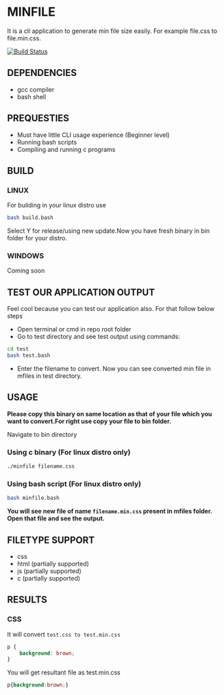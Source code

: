 # MINFILE

It is a cli application to generate min file size easily. For example file.css to file.min.css.

[![Build Status](https://travis-ci.com/GauravWalia19/minfile.svg?branch=master)](https://travis-ci.com/GauravWalia19/minfile)

## DEPENDENCIES

* gcc compiler
* bash shell

## PREQUESTIES

* Must have little CLI usage experience (Beginner level)
* Running bash scripts
* Compiling and running c programs

## BUILD

### LINUX

For building in your linux distro use

```bash
bash build.bash
```

Select Y for release/using new update.Now you have fresh binary in bin folder for your distro.

### WINDOWS

Coming soon

## TEST OUR APPLICATION OUTPUT

Feel cool because you can test our application also. For that follow below steps

* Open terminal or cmd in repo root folder
* Go to test directory and see test output using commands:

```bash
cd test
bash test.bash
```

* Enter the filename to convert. Now you can see converted min file in mfiles in test directory.

## USAGE

**Please copy this binary on same location as that of your file which you want to convert.For right use copy your file to bin folder.**

Navigate to bin directory

### Using c binary (For linux distro only)

```bash
./minfile filename.css
```

### Using bash script (For linux distro only)

```bash
bash minfile.bash
```

**You will see new file of name `filename.min.css` present in mfiles folder. Open that file and see the output.**

## FILETYPE SUPPORT

* css
* html (partially supported)
* js (partially supported)
* c (partially supported)

## RESULTS

### CSS

It will convert `test.css to test.min.css`

```css
p {
    background: brown;
}
```

You will get resultant file as test.min.css

```css
p{background:brown;}
```